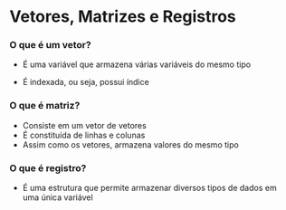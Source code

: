 # Vetores, Matrizes e Registros

### O que é um vetor?

- É uma variável que armazena várias variáveis do mesmo tipo

- É indexada, ou seja, possui índice

### O que é matriz?

- Consiste em um vetor de vetores
- É constituída de linhas e colunas
- Assim como os vetores, armazena valores do mesmo tipo

### O que é registro?

- É uma estrutura que permite armazenar diversos tipos de dados em uma única variável

  
